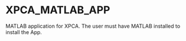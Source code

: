 # XPCA_MATLAB_APP
MATLAB application for XPCA. The user must have MATLAB installed to install the App.
